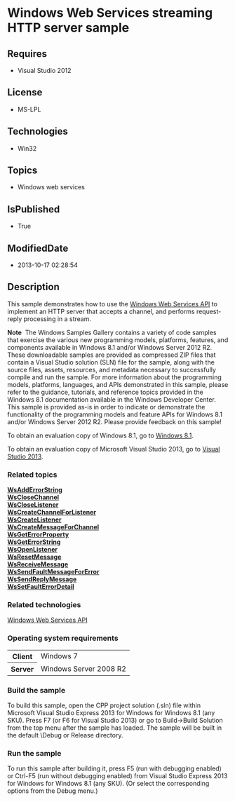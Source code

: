 # Windows Web Services streaming HTTP server sample
## Requires
* Visual Studio 2012
## License
* MS-LPL
## Technologies
* Win32
## Topics
* Windows web services
## IsPublished
* True
## ModifiedDate
* 2013-10-17 02:28:54
## Description

<div id="mainSection">
<p>This sample demonstrates how to use the <a href="http://msdn.microsoft.com/en-us/library/windows/desktop/dd430435">
Windows Web Services API</a> to implement an HTTP server that accepts a channel, and performs request-reply processing in a stream.
</p>
<p class="note"><b>Note</b>&nbsp;&nbsp;The Windows Samples Gallery contains a variety of code samples that exercise the various new programming models, platforms, features, and components available in Windows&nbsp;8.1 and/or Windows Server&nbsp;2012&nbsp;R2. These downloadable samples
 are provided as compressed ZIP files that contain a Visual Studio solution (SLN) file for the sample, along with the source files, assets, resources, and metadata necessary to successfully compile and run the sample. For more information about the programming
 models, platforms, languages, and APIs demonstrated in this sample, please refer to the guidance, tutorials, and reference topics provided in the Windows&nbsp;8.1 documentation available in the Windows Developer Center. This sample is provided as-is in order to
 indicate or demonstrate the functionality of the programming models and feature APIs for Windows&nbsp;8.1 and/or Windows Server&nbsp;2012&nbsp;R2. Please provide feedback on this sample!</p>
<p>To obtain an evaluation copy of Windows&nbsp;8.1, go to <a href="http://go.microsoft.com/fwlink/p/?linkid=301696">
Windows&nbsp;8.1</a>.</p>
<p>To obtain an evaluation copy of Microsoft Visual Studio&nbsp;2013, go to <a href="http://go.microsoft.com/fwlink/p/?linkid=301697">
Visual Studio&nbsp;2013</a>.</p>
<h3><a id="related_topics"></a>Related topics</h3>
<dl><dt><a href="http://msdn.microsoft.com/en-us/library/windows/desktop/dd430480"><b>WsAddErrorString</b></a>
</dt><dt><a href="http://msdn.microsoft.com/en-us/library/windows/desktop/dd430487"><b>WsCloseChannel</b></a>
</dt><dt><a href="http://msdn.microsoft.com/en-us/library/windows/desktop/dd430488"><b>WsCloseListener</b></a>
</dt><dt><a href="http://msdn.microsoft.com/en-us/library/windows/desktop/dd430496"><b>WsCreateChannelForListener</b></a>
</dt><dt><a href="http://msdn.microsoft.com/en-us/library/windows/desktop/dd430500"><b>WsCreateListener</b></a>
</dt><dt><a href="http://msdn.microsoft.com/en-us/library/windows/desktop/dd430502"><b>WsCreateMessageForChannel</b></a>
</dt><dt><a href="http://msdn.microsoft.com/en-us/library/windows/desktop/dd430539"><b>WsGetErrorProperty</b></a>
</dt><dt><a href="http://msdn.microsoft.com/en-us/library/windows/desktop/dd430540"><b>WsGetErrorString</b></a>
</dt><dt><a href="http://msdn.microsoft.com/en-us/library/windows/desktop/dd430575"><b>WsOpenListener</b></a>
</dt><dt><a href="http://msdn.microsoft.com/en-us/library/windows/desktop/dd430617"><b>WsResetMessage</b></a>
</dt><dt><a href="http://msdn.microsoft.com/en-us/library/windows/desktop/dd430605"><b>WsReceiveMessage</b></a>
</dt><dt><a href="http://msdn.microsoft.com/en-us/library/windows/desktop/dd430622"><b>WsSendFaultMessageForError</b></a>
</dt><dt><a href="http://msdn.microsoft.com/en-us/library/windows/desktop/dd430624"><b>WsSendReplyMessage</b></a>
</dt><dt><a href="http://msdn.microsoft.com/en-us/library/windows/desktop/dd430628"><b>WsSetFaultErrorDetail</b></a>
</dt></dl>
<h3>Related technologies</h3>
<a href="http://msdn.microsoft.com/en-us/library/windows/desktop/dd430435">Windows Web Services API</a>
<h3>Operating system requirements</h3>
<table>
<tbody>
<tr>
<th>Client</th>
<td><dt>Windows&nbsp;7 </dt></td>
</tr>
<tr>
<th>Server</th>
<td><dt>Windows Server&nbsp;2008&nbsp;R2 </dt></td>
</tr>
</tbody>
</table>
<h3>Build the sample</h3>
<p>To build this sample, open the CPP project solution (.sln) file within Microsoft Visual Studio Express&nbsp;2013 for Windows for Windows&nbsp;8.1 (any SKU). Press F7 (or F6 for Visual Studio&nbsp;2013) or go to Build-&gt;Build Solution from the top menu after the sample
 has loaded. The sample will be built in the default \Debug or Release directory.</p>
<h3>Run the sample</h3>
<p>To run this sample after building it, press F5 (run with debugging enabled) or Ctrl-F5 (run without debugging enabled) from Visual Studio Express&nbsp;2013 for Windows for Windows&nbsp;8.1 (any SKU). (Or select the corresponding options from the Debug menu.)</p>
</div>
